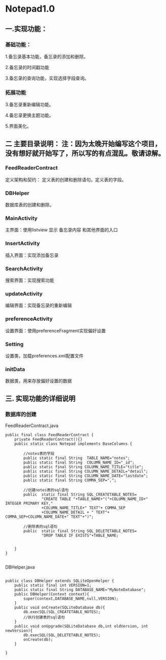 # Notepad1.0
## 一.实现功能：

### 基础功能：
1.备忘录基本功能，备忘录的添加和删除。

2.备忘录的时间戳功能

3.备忘录的查询功能，实现选择字段查询。

### 拓展功能
3.备忘录重新编辑功能。

4.备忘录更换主题功能。

5.界面美化。

## 二 主要目录说明： 注：因为太晚开始编写这个项目，没有想好就开始写了，所以写的有点混乱。敬请谅解。
### FeedReaderContract
定义架构和契约： 定义表的创建和删除语句。定义表的字段。
### DBHelper
数据库表的创建和删除。
### MainActivity 
主界面：使用listview 显示 备忘录内容 和其他界面的入口
### InsertActivity
插入界面：实现添加备忘录
### SearchActivity
搜索界面：实现搜索功能
### updateActivity
编辑界面：实现备忘录的重新编辑
### preferenceActivity
设置界面：使用preferenceFragment实现偏好设置
### Setting
设置类，加载preferences.xml配置文件
### initData
数据类，用来存放偏好设置的数据

## 三. 实现功能的详细说明

### 数据库的创建
  
FeedReaderContract.java
~~~
public final class FeedReaderContract {
    private FeedReaderContract(){}
    public static class Notepad implements BaseColumns {

        //notes表的字段
        public static final String  TABLE_NAME="notes";
        public static final String  COLUMN_NAME_ID="_id";
        public static final String COLUMN_NAME_TITLE="title";
        public static final String COLUMN_NAME_DETAIL="detail";
        public static final String COLUMN_NAME_DATE="lastdate";
        public static final String COMMA_SEP=",";

        //创建notes表的sql语句
        public  static final String SQL_CREATETABLE_NOTES=
                "CREATE TABLE "+TABLE_NAME+"("+COLUMN_NAME_ID+" INTEGER PRIMARY KEY,"
                +COLUMN_NAME_TITLE+" TEXT"+ COMMA_SEP
                +COLUMN_NAME_DETAIL + " TEXT"+ COMMA_SEP+COLUMN_NAME_DATE+" TEXT"+")";

        //删除表的sql语句
        public  static final String SQL_DELETETABLE_NOTES=
                "DROP TABLE IF EXISTS"+TABLE_NAME;


    }
}


~~~

DBHelper.java
~~~

public class DBHelper extends SQLiteOpenHelper {
    public static final int VERSION=1;
    public static final String DATABASE_NAME="MyNoteDatabase";
    public DBHelper(Context context){
        super(context,DATABASE_NAME,null,VERSION);
    }
    public void onCreate(SQLiteDatabase db){
        db.execSQL(SQL_CREATETABLE_NOTES);
        //执行创建表的sql语句
    }
    public void onUpgrade(SQLiteDatabase db,int oldVersion, int newVersion){
        db.execSQL(SQL_DELETETABLE_NOTES);
        onCreate(db);
    }

}
~~~



